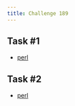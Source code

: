 ```yaml
---
title: Challenge 189
---
```



## Task #1

- [perl](https://github.com/manwar/perlweeklychallenge-club/blob/master/challenge-189/alexander-pankoff/perl/ch-1.pl)

## Task #2

- [perl](https://github.com/manwar/perlweeklychallenge-club/blob/master/challenge-189/alexander-pankoff/perl/ch-2.pl)
